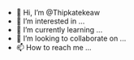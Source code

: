 - 👋 Hi, I’m @Thipkatekeaw
- 👀 I’m interested in ...
- 🌱 I’m currently learning ...
- 💞️ I’m looking to collaborate on ...
- 📫 How to reach me ...

<!---
Thipkatekeaw/Thipkatekeaw is a ✨ special ✨ repository because its `README.md` (this file) appears on your GitHub profile.
You can click the Preview link to take a look at your changes.
--->
